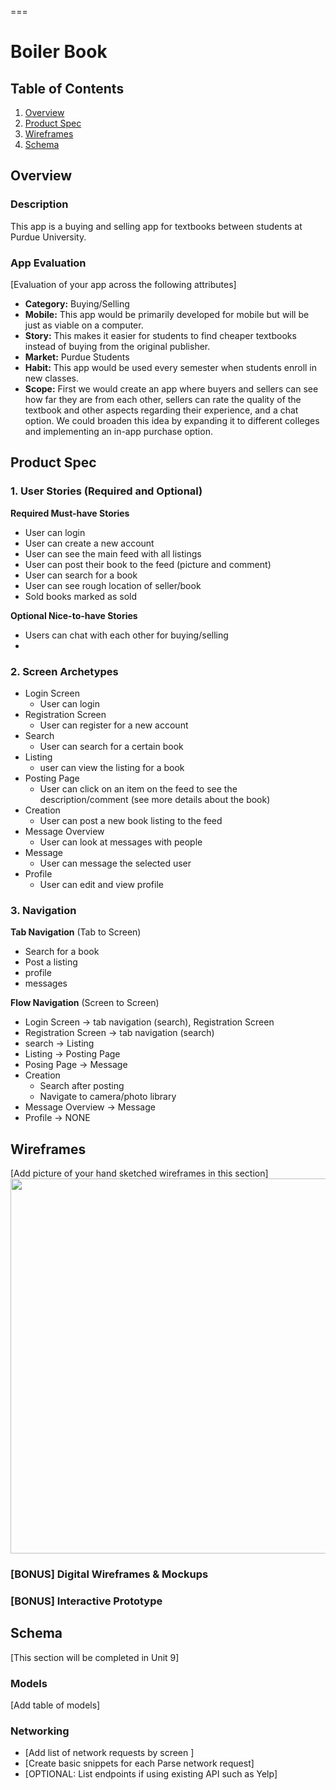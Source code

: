 ===

# Boiler Book

## Table of Contents
1. [Overview](#Overview)
1. [Product Spec](#Product-Spec)
1. [Wireframes](#Wireframes)
2. [Schema](#Schema)

## Overview
### Description
This app is a buying and selling app for textbooks between students at Purdue University. 

### App Evaluation
[Evaluation of your app across the following attributes]
- **Category:** Buying/Selling
- **Mobile:** This app would be primarily developed for mobile but will be just as viable on a computer. 
- **Story:** This makes it easier for students to find cheaper textbooks instead of buying from the original publisher. 
- **Market:** Purdue Students 
- **Habit:** This app would be used every semester when students enroll in new classes.
- **Scope:** First we would create an app where buyers and sellers can see how far they are from each other, sellers can rate the quality of the textbook and other aspects regarding their experience, and a chat option. We could broaden this idea by expanding it to different colleges and implementing an in-app purchase option. 

## Product Spec

### 1. User Stories (Required and Optional)

**Required Must-have Stories**

* User can login
* User can create a new account
* User can see the main feed with all listings
* User can post their book to the feed (picture and comment)
* User can search for a book
* User can see rough location of seller/book
* Sold books marked as sold

**Optional Nice-to-have Stories**

* Users can chat with each other for buying/selling
* 

### 2. Screen Archetypes

* Login Screen
   * User can login
* Registration Screen
   * User can register for a new account
* Search
   * User can search for a certain book
* Listing
   * user can view the listing for a book
* Posting Page
   * User can click on an item on the feed to see the description/comment (see more details about the book)
* Creation
   * User can post a new book listing to the feed
* Message Overview
   * User can look at messages with people
* Message
   * User can message the selected user
* Profile
   * User can edit and view profile

### 3. Navigation

**Tab Navigation** (Tab to Screen)

* Search for a book
* Post a listing
* profile
* messages

**Flow Navigation** (Screen to Screen)

* Login Screen -> tab navigation (search), Registration Screen
* Registration Screen -> tab navigation (search)
* search -> Listing
* Listing -> Posting Page
* Posing Page -> Message
* Creation 
  * Search after posting
  * Navigate to camera/photo library
* Message Overview -> Message
* Profile -> NONE

## Wireframes
[Add picture of your hand sketched wireframes in this section]
<img src="https://imgur.com/4UouzWw.png" width=600>

### [BONUS] Digital Wireframes & Mockups

### [BONUS] Interactive Prototype

## Schema 
[This section will be completed in Unit 9]
### Models
[Add table of models]
### Networking
- [Add list of network requests by screen ]
- [Create basic snippets for each Parse network request]
- [OPTIONAL: List endpoints if using existing API such as Yelp]
